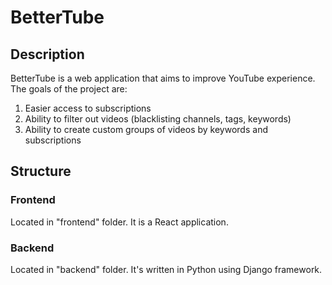 # BetterTube
## Description

BetterTube is a web application that aims to improve YouTube experience.    
The goals of the project are:    
1)  Easier access to subscriptions
2)  Ability to filter out videos (blacklisting channels, tags, keywords)
3)  Ability to create custom groups of videos by keywords and subscriptions    
    
## Structure
### Frontend
Located in "frontend" folder. It is a React application. 

### Backend
Located in "backend" folder. It's written in Python using Django framework.

